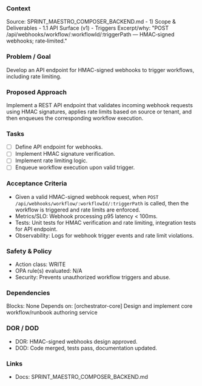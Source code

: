 ### Context
Source: SPRINT_MAESTRO_COMPOSER_BACKEND.md - 1) Scope & Deliverables - 1.1 API Surface (v1) - Triggers
Excerpt/why: "POST /api/webhooks/workflow/:workflowId/:triggerPath — HMAC‑signed webhooks; rate‑limited."

### Problem / Goal
Develop an API endpoint for HMAC-signed webhooks to trigger workflows, including rate limiting.

### Proposed Approach
Implement a REST API endpoint that validates incoming webhook requests using HMAC signatures, applies rate limits based on source or tenant, and then enqueues the corresponding workflow execution.

### Tasks
- [ ] Define API endpoint for webhooks.
- [ ] Implement HMAC signature verification.
- [ ] Implement rate limiting logic.
- [ ] Enqueue workflow execution upon valid trigger.

### Acceptance Criteria
- Given a valid HMAC-signed webhook request, when `POST /api/webhooks/workflow/:workflowId/:triggerPath` is called, then the workflow is triggered and rate limits are enforced.
- Metrics/SLO: Webhook processing p95 latency < 100ms.
- Tests: Unit tests for HMAC verification and rate limiting, integration tests for API endpoint.
- Observability: Logs for webhook trigger events and rate limit violations.

### Safety & Policy
- Action class: WRITE
- OPA rule(s) evaluated: N/A
- Security: Prevents unauthorized workflow triggers and abuse.

### Dependencies
Blocks: None
Depends on: [orchestrator-core] Design and implement core workflow/runbook authoring service

### DOR / DOD
- DOR: HMAC-signed webhooks design approved.
- DOD: Code merged, tests pass, documentation updated.

### Links
- Docs: SPRINT_MAESTRO_COMPOSER_BACKEND.md
